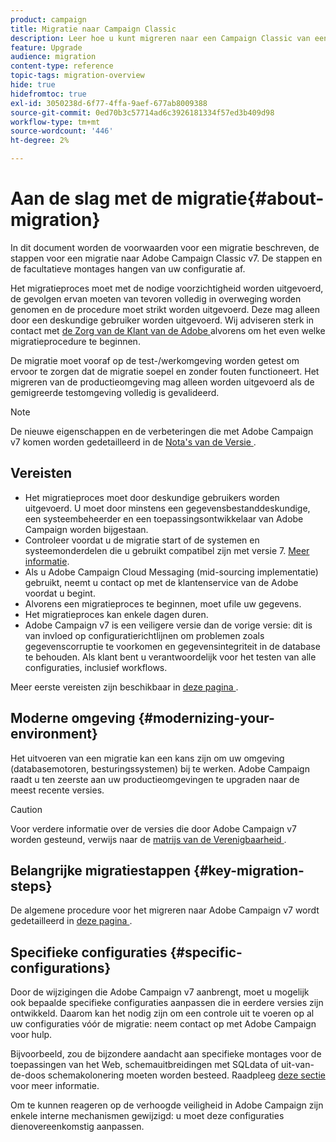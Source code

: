 ```yaml
---
product: campaign
title: Migratie naar Campaign Classic
description: Leer hoe u kunt migreren naar een Campaign Classic van een vorige campagneversie
feature: Upgrade
audience: migration
content-type: reference
topic-tags: migration-overview
hide: true
hidefromtoc: true
exl-id: 3050238d-6f77-4ffa-9aef-677ab8009388
source-git-commit: 0ed70b3c57714ad6c3926181334f57ed3b409d98
workflow-type: tm+mt
source-wordcount: '446'
ht-degree: 2%

---
```


# Aan de slag met de migratie{#about-migration}



In dit document worden de voorwaarden voor een migratie beschreven, de stappen voor een migratie naar Adobe Campaign Classic v7. De stappen en de facultatieve montages hangen van uw configuratie af.

Het migratieproces moet met de nodige voorzichtigheid worden uitgevoerd, de gevolgen ervan moeten van tevoren volledig in overweging worden genomen en de procedure moet strikt worden uitgevoerd. Deze mag alleen door een deskundige gebruiker worden uitgevoerd. Wij adviseren sterk in contact met [ de Zorg van de Klant van de Adobe ](https://helpx.adobe.com/nl/enterprise/admin-guide.html/enterprise/using/support-for-experience-cloud.ug.html) alvorens om het even welke migratieprocedure te beginnen.

De migratie moet vooraf op de test-/werkomgeving worden getest om ervoor te zorgen dat de migratie soepel en zonder fouten functioneert. Het migreren van de productieomgeving mag alleen worden uitgevoerd als de gemigreerde testomgeving volledig is gevalideerd.

>[!NOTE]
>
>De nieuwe eigenschappen en de verbeteringen die met Adobe Campaign v7 komen worden gedetailleerd in de [ Nota&#39;s van de Versie ](../../rn/using/latest-release.md).


## Vereisten

* Het migratieproces moet door deskundige gebruikers worden uitgevoerd. U moet door minstens een gegevensbestanddeskundige, een systeembeheerder en een toepassingsontwikkelaar van Adobe Campaign worden bijgestaan.
* Controleer voordat u de migratie start of de systemen en systeemonderdelen die u gebruikt compatibel zijn met versie 7. [Meer informatie](../../rn/using/compatibility-matrix.md).
* Als u Adobe Campaign Cloud Messaging (mid-sourcing implementatie) gebruikt, neemt u contact op met de klantenservice van de Adobe voordat u begint.
* Alvorens een migratieproces te beginnen, moet u **&#x200B;**&#x200B;file uw gegevens.
* Het migratieproces kan enkele dagen duren.
* Adobe Campaign v7 is een veiligere versie dan de vorige versie: dit is van invloed op configuratierichtlijnen om problemen zoals gegevenscorruptie te voorkomen en gegevensintegriteit in de database te behouden. Als klant bent u verantwoordelijk voor het testen van alle configuraties, inclusief workflows.

Meer eerste vereisten zijn beschikbaar in [ deze pagina ](../../migration/using/before-starting-migration.md).


## Moderne omgeving {#modernizing-your-environment}

Het uitvoeren van een migratie kan een kans zijn om uw omgeving (databasemotoren, besturingssystemen) bij te werken. Adobe Campaign raadt u ten zeerste aan uw productieomgevingen te upgraden naar de meest recente versies.

>[!CAUTION]
>
>Voor verdere informatie over de versies die door Adobe Campaign v7 worden gesteund, verwijs naar de [ matrijs van de Verenigbaarheid ](../../rn/using/compatibility-matrix.md).

## Belangrijke migratiestappen {#key-migration-steps}

De algemene procedure voor het migreren naar Adobe Campaign v7 wordt gedetailleerd in [ deze pagina ](../../migration/using/before-starting-migration.md).


## Specifieke configuraties {#specific-configurations}

Door de wijzigingen die Adobe Campaign v7 aanbrengt, moet u mogelijk ook bepaalde specifieke configuraties aanpassen die in eerdere versies zijn ontwikkeld. Daarom kan het nodig zijn om een controle uit te voeren op al uw configuraties vóór de migratie: neem contact op met Adobe Campaign voor hulp.

Bijvoorbeeld, zou de bijzondere aandacht aan specifieke montages voor de toepassingen van het Web, schemauitbreidingen met SQLdata of uit-van-de-doos schemakolonering moeten worden besteed. Raadpleeg [deze sectie](../../migration/using/configuring-your-platform.md) voor meer informatie.

Om te kunnen reageren op de verhoogde veiligheid in Adobe Campaign zijn enkele interne mechanismen gewijzigd: u moet deze configuraties dienovereenkomstig aanpassen.

